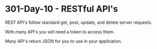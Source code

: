 # 301-Day-10 - RESTful API's

REST API's follow standard get, post, update, and delete server requests.

With many API's you will need a token to access them.

Many API's return JSON for you to use in your application.
